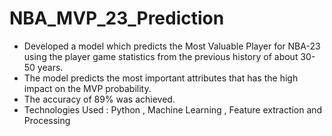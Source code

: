 # NBA_MVP_23_Prediction

- Developed a model which predicts the Most Valuable Player for NBA-23 using the player game statistics from the previous history of about 30-50 years.
- The model predicts the most important attributes that has the high impact on the MVP probability.
- The accuracy of 89% was achieved.
- Technologies Used : Python , Machine Learning , Feature extraction and Processing
  

